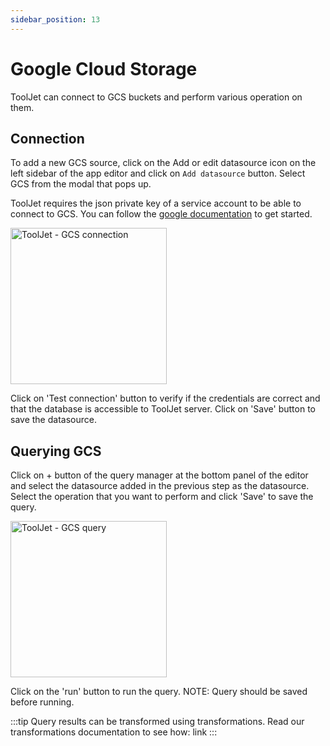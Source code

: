 ```yaml
---
sidebar_position: 13
---
```


# Google Cloud Storage

ToolJet can connect to GCS buckets and perform various operation on them.

## Connection

To add a new GCS source, click on the Add or edit datasource icon on the left sidebar of the app editor and click on `Add datasource` button. Select GCS from the modal that pops up.

ToolJet requires the json private key of a service account to be able to connect to GCS.
You can follow the [google documentation](https://cloud.google.com/docs/authentication/getting-started) to get started.

<img src="/img/datasource-reference/gcs-connect.png" alt="ToolJet - GCS connection" height="250"/>

Click on 'Test connection' button to verify if the credentials are correct and that the database is accessible to ToolJet server. Click on 'Save' button to save the datasource.

## Querying GCS

Click on + button of the query manager at the bottom panel of the editor and select the datasource added in the previous step as the datasource. Select the operation that you want to perform and click 'Save' to save the query.

<img src="/img/datasource-reference/gcs-query.png" alt="ToolJet - GCS query" height="250"/>

Click on the 'run' button to run the query. NOTE: Query should be saved before running.

:::tip
Query results can be transformed using transformations. Read our transformations documentation to see how: link
:::
